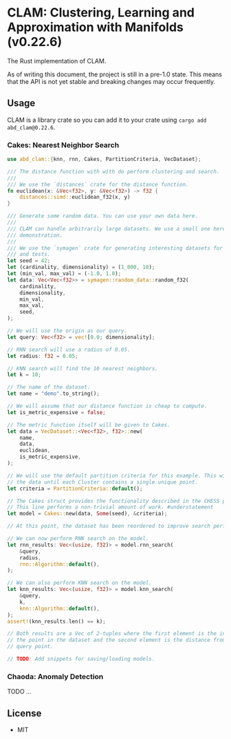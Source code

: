 # CLAM: Clustering, Learning and Approximation with Manifolds (v0.22.6)

The Rust implementation of CLAM.

As of writing this document, the project is still in a pre-1.0 state.
This means that the API is not yet stable and breaking changes may occur frequently.

## Usage

CLAM is a library crate so you can add it to your crate using `cargo add abd_clam@0.22.6`.

### Cakes: Nearest Neighbor Search

```rust
use abd_clam::{knn, rnn, Cakes, PartitionCriteria, VecDataset};

/// The distance function with with do perform clustering and search.
///
/// We use the `distances` crate for the distance function.
fn euclidean(x: &Vec<f32>, y: &Vec<f32>) -> f32 {
    distances::simd::euclidean_f32(x, y)
}

/// Generate some random data. You can use your own data here.
///
/// CLAM can handle arbitrarily large datasets. We use a small one here for
/// demonstration.
///
/// We use the `symagen` crate for generating interesting datasets for examples
/// and tests.
let seed = 42;
let (cardinality, dimensionality) = (1_000, 10);
let (min_val, max_val) = (-1.0, 1.0);
let data: Vec<Vec<f32>> = symagen::random_data::random_f32(
    cardinality,
    dimensionality,
    min_val,
    max_val,
    seed,
);

// We will use the origin as our query.
let query: Vec<f32> = vec![0.0; dimensionality];

// RNN search will use a radius of 0.05.
let radius: f32 = 0.05;

// KNN search will find the 10 nearest neighbors.
let k = 10;

// The name of the dataset.
let name = "demo".to_string();

// We will assume that our distance function is cheap to compute.
let is_metric_expensive = false;

// The metric function itself will be given to Cakes.
let data = VecDataset::<Vec<f32>, f32>::new(
    name,
    data,
    euclidean,
    is_metric_expensive,
);

// We will use the default partition criteria for this example. This will partition
// the data until each Cluster contains a single unique point.
let criteria = PartitionCriteria::default();

// The Cakes struct provides the functionality described in the CHESS paper.
// This line performs a non-trivial amount of work. #understatement
let model = Cakes::new(data, Some(seed), &criteria);

// At this point, the dataset has been reordered to improve search performance.

// We can now perform RNN search on the model.
let rnn_results: Vec<(usize, f32)> = model.rnn_search(
    &query,
    radius,
    rnn::Algorithm::default(),
);

// We can also perform KNN search on the model.
let knn_results: Vec<(usize, f32)> = model.knn_search(
    &query,
    k,
    knn::Algorithm::default(),
);
assert!(knn_results.len() == k);

// Both results are a Vec of 2-tuples where the first element is the index of
// the point in the dataset and the second element is the distance from the
// query point.

// TODO: Add snippets for saving/loading models.
```

### Chaoda: Anomaly Detection

TODO ...

## License

- MIT
